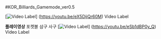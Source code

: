 #KOR_Billiards_Gamemode_ver0.5


[![Video Label](http://img.youtube.com/vi/eX5DijQr60M/0.jpg)]
(https://youtu.be/eX5DijQr60M) Video Label

**플레이영상** 포켓볼 삼구 사구
[![Video Label](http://img.youtube.com/vi/eSb1dBP0y_Q/0.jpg)]
(https://youtu.be/eSb1dBP0y_Q) Video Label